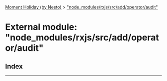 [Moment Holiday (by Nesto)](../README.md) > ["node_modules/rxjs/src/add/operator/audit"](../modules/_node_modules_rxjs_src_add_operator_audit_.md)

# External module: "node_modules/rxjs/src/add/operator/audit"

## Index

---

